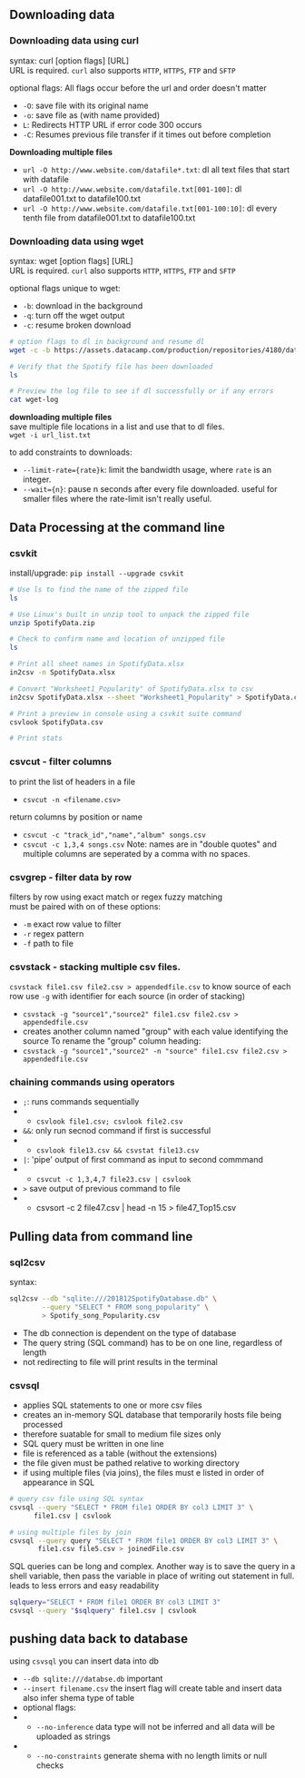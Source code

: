 
## Downloading data
### Downloading data using curl
syntax: curl [option flags] [URL]<br>
URL is required. `curl` also supports `HTTP`, `HTTPS`, `FTP` and `SFTP`

optional flags:
All flags occur before the url and order doesn't matter

- `-O`: save file with its original name
- `-o`: save file as (with name provided)
- `L`: Redirects HTTP URL if error code 300 occurs
- `-C`: Resumes previous file transfer if it times out before completion

**Downloading multiple files**<br>
- `url -O http://www.website.com/datafile*.txt`: dl all text files that start with datafile
- `url -O http://www.website.com/datafile.txt[001-100]`: dl datafile001.txt to datafile100.txt
- `url -O http://www.website.com/datafile.txt[001-100:10]`: dl every tenth file from datafile001.txt to datafile100.txt

### Downloading data using wget
syntax: wget [option flags] [URL]<br>
URL is required. `curl` also supports `HTTP`, `HTTPS`, `FTP` and `SFTP`

optional flags unique to wget:<br>
- `-b`: download in the background
- `-q`: turn off the wget output
- `-c`: resume broken download

```bash
# option flags to dl in background and resume dl
wget -c -b https://assets.datacamp.com/production/repositories/4180/datasets/eb1d6a36fa3039e4e00064797e1a1600d267b135/201812SpotifyData.zip

# Verify that the Spotify file has been downloaded
ls

# Preview the log file to see if dl successfully or if any errors
cat wget-log
```
**downloading multiple files**<br>
save multiple file locations in a list and use that to dl files.<br>
`wget -i url_list.txt`

to add constraints to downloads:
- `--limit-rate={rate}k`: limit the bandwidth usage, where `rate` is an integer.
- `--wait={n}`: pause n seconds after every file downloaded. useful for smaller files where the rate-limit isn't really useful.


## Data Processing at the command line
### csvkit
install/upgrade: `pip install --upgrade csvkit`

```bash
# Use ls to find the name of the zipped file
ls

# Use Linux's built in unzip tool to unpack the zipped file
unzip SpotifyData.zip

# Check to confirm name and location of unzipped file
ls

# Print all sheet names in SpotifyData.xlsx
in2csv -n SpotifyData.xlsx

# Convert "Worksheet1_Popularity" of SpotifyData.xlsx to csv
in2csv SpotifyData.xlsx --sheet "Worksheet1_Popularity" > SpotifyData.csv

# Print a preview in console using a csvkit suite command
csvlook SpotifyData.csv

# Print stats
```
### csvcut - filter columns
to print the list of headers in a file
- `csvcut -n <filename.csv>`

return columns by position or name
- `csvcut -c "track_id","name","album" songs.csv`
- `csvcut -c 1,3,4 songs.csv`
Note: names are in "double quotes" and multiple columns are seperated by a comma with no spaces.

### csvgrep - filter data by row
filters by row using exact match or regex fuzzy matching<br>
must be paired with on of these options:
- `-m` exact row value to filter
- `-r` regex pattern
- `-f` path to file

### csvstack - stacking multiple csv files.
`csvstack file1.csv file2.csv > appendedfile.csv`
to know source of each row use `-g` with identifier for each source (in order of stacking)
- `csvstack -g "source1","source2" file1.csv file2.csv > appendedfile.csv`
- creates another column named "group" with each value identifying the source
To rename the "group" column heading:
- `csvstack -g "source1","source2" -n "source" file1.csv file2.csv > appendedfile.csv`
### chaining commands using operators
- `;`: runs commands sequentially
- - `csvlook file1.csv; csvlook file2.csv`
- `&&`: only run secnod command if first is successful
- - `csvlook file13.csv && csvstat file13.csv`
- `|`: 'pipe' output of first command as input to second commmand
- - `csvcut -c 1,3,4,7 file23.csv | csvlook`
- `>` save output of previous command to file
- - csvsort -c 2 file47.csv | head -n 15 > file47_Top15.csv


## Pulling data from command line
### sql2csv
syntax:
```bash
sql2csv --db "sqlite:///201812SpotifyDatabase.db" \
        --query "SELECT * FROM song_popularity" \
        > Spotify_song_Popularity.csv
```
- The db connection is dependent on the type of  database
- The query string (SQL command) has to be on one line, regardless of length
- not redirecting to file will print results in the terminal


### csvsql
- applies SQL statements to one or more csv files
- creates an in-memory SQL database that temporarily hosts file being processed
- therefore suatable for small to medium file sizes only
- SQL query must be written in one line
- file is referenced as a table (without the extensions)
- the file given must be pathed relative to working directory
- if using multiple files (via joins), the files must e listed in order of appearance in SQL
```bash
# query csv file using SQL syntax
csvsql --query "SELECT * FROM file1 ORDER BY col3 LIMIT 3" \
      file1.csv | csvlook

# using multiple files by join
csvsql --query query "SELECT * FROM file1 ORDER BY col3 LIMIT 3" \
       file1.csv file5.csv > joinedFile.csv
```
SQL queries can be long and complex. Another way is to save the query in a shell variable, then pass the variable in place of writing out statement in full.<br>
leads to less errors and easy readability
```bash
sqlquery="SELECT * FROM file1 ORDER BY col3 LIMIT 3"
csvsql --query "$sqlquery" file1.csv | csvlook
```

## pushing data back to database
using `csvsql` you can insert data into db
- `--db sqlite:///databse.db` important
- `--insert filename.csv` the insert flag will create table and insert data also infer shema type of table
- optional flags:
- - `--no-inference` data type will not be inferred and all data will be uploaded as strings
- - `--no-constraints` generate shema with no length limits or null checks
